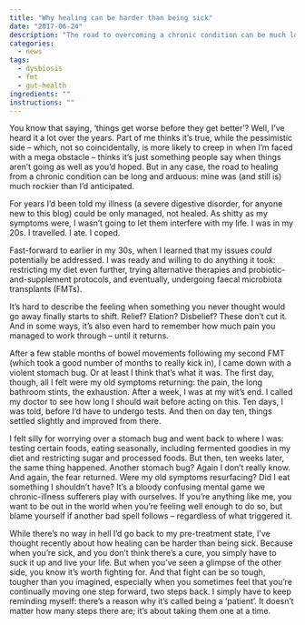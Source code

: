 ```yaml
---
title: "Why healing can be harder than being sick"
date: "2017-06-24"
description: "The road to overcoming a chronic condition can be much longer than anticipated."
categories: 
  - news
tags: 
  - dysbiosis
  - fmt
  - gut-health
ingredients: ""
instructions: ""
---
```


You know that saying, ‘things get worse before they get better’? Well, I’ve heard it a lot over the years. Part of me thinks it’s true, while the pessimistic side – which, not so coincidentally, is more likely to creep in when I’m faced with a mega obstacle – thinks it’s just something people say when things aren’t going as well as you’d hoped. But in any case, the road to healing from a chronic condition can be long and arduous: mine was (and still is) much rockier than I’d anticipated.

For years I’d been told my illness (a severe digestive disorder, for anyone new to this blog) could be only managed, not healed. As shitty as my symptoms were, I wasn’t going to let them interfere with my life. I was in my 20s. I travelled. I ate. I coped.

Fast-forward to earlier in my 30s, when I learned that my issues _could_ potentially be addressed. I was ready and willing to do anything it took: restricting my diet even further, trying alternative therapies and probiotic-and-supplement protocols, and eventually, undergoing faecal microbiota transplants (FMTs).

It’s hard to describe the feeling when something you never thought would go away finally starts to shift. Relief? Elation? Disbelief? These don’t cut it. And in some ways, it’s also even hard to remember how much pain you managed to work through – until it returns.

After a few stable months of bowel movements following my second FMT (which took a good number of months to really kick in), I came down with a violent stomach bug. Or at least I think that’s what it was. The first day, though, all I felt were my old symptoms returning: the pain, the long bathroom stints, the exhaustion. After a week, I was at my wit’s end. I called my doctor to see how long I should wait before acting on this. Ten days, I was told, before I’d have to undergo tests. And then on day ten, things settled slightly and improved from there.

I felt silly for worrying over a stomach bug and went back to where I was: testing certain foods, eating seasonally, including fermented goodies in my diet and restricting sugar and processed foods. But then, ten weeks later, the same thing happened. Another stomach bug? Again I don’t really know. And again, the fear returned. Were my old symptoms resurfacing? Did I eat something I shouldn’t have? It’s a bloody confusing mental game we chronic-illness sufferers play with ourselves. If you’re anything like me, you want to be out in the world when you’re feeling well enough to do so, but blame yourself if another bad spell follows – regardless of what triggered it.

While there’s no way in hell I’d go back to my pre-treatment state, I’ve thought recently about how healing can be harder than being sick. Because when you’re sick, and you don’t think there’s a cure, you simply have to suck it up and live your life. But when you’ve seen a glimpse of the other side, you know it’s worth fighting for. And that fight can be so tough, tougher than you imagined, especially when you sometimes feel that you’re continually moving one step forward, two steps back. I simply have to keep reminding myself: there’s a reason why it’s called being a ‘patient’. It doesn’t matter how many steps there are; it’s about taking them one at a time.
